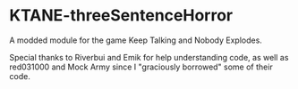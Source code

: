 # KTANE-threeSentenceHorror
 A modded module for the game Keep Talking and Nobody Explodes.

 Special thanks to Riverbui and Emik for help understanding code, as well as red031000 and Mock Army since I "graciously borrowed" some of their code.
